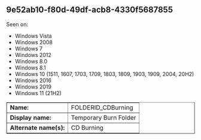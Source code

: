 ## 9e52ab10-f80d-49df-acb8-4330f5687855

Seen on:
* Windows Vista
* Windows 2008
* Windows 7
* Windows 2012
* Windows 8.0
* Windows 8.1
* Windows 10 (1511, 1607, 1703, 1709, 1803, 1809, 1903, 1909, 2004, 20H2)
* Windows 2016
* Windows 2019
* Windows 11 (21H2)

<table border="1" class="docutils">
  <tbody>
    <tr>
      <td><b>Name:</b></td>
      <td>FOLDERID_CDBurning</td>
    </tr>
    <tr>
      <td><b>Display name:</b></td>
      <td>Temporary Burn Folder</td>
    </tr>
    <tr>
      <td><b>Alternate name(s):</b></td>
      <td>CD Burning</td>
    </tr>
  </tbody>
</table>

